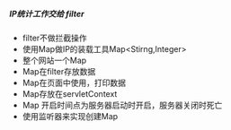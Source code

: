 #####  IP统计工作交给 	filter

* filter不做拦截操作
* 使用Map做IP的装载工具Map<Stirng,Integer>
* 整个网站一个Map
* Map在filter存放数据
* Map在页面中使用，打印数据
* Map存放在servletContext
* Map 开启时间点为服务器启动时开启，服务器关闭时死亡
* 使用监听器来实现创建Map

